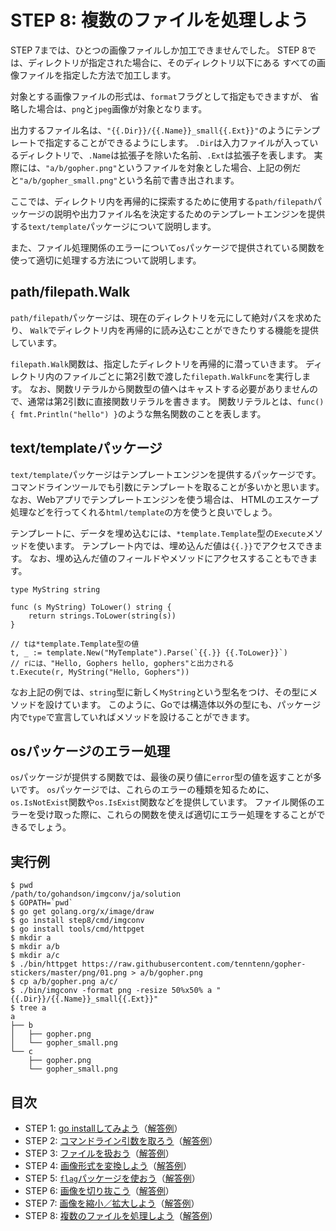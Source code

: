 # STEP 8: 複数のファイルを処理しよう

STEP 7までは、ひとつの画像ファイルしか加工できませんでした。
STEP 8では、ディレクトリが指定された場合に、そのディレクトリ以下にある
すべての画像ファイルを指定した方法で加工します。

対象とする画像ファイルの形式は、`format`フラグとして指定もできますが、
省略した場合は、`png`と`jpeg`画像が対象となります。

出力するファイル名は、`"{{.Dir}}/{{.Name}}_small{{.Ext}}"`のようにテンプレートで指定することができるようにします。
`.Dir`は入力ファイルが入っているディレクトリで、`.Name`は拡張子を除いた名前、`.Ext`は拡張子を表します。
実際には、`"a/b/gopher.png"`というファイルを対象とした場合、上記の例だと`"a/b/gopher_small.png"`という名前で書き出されます。

ここでは、ディレクトリ内を再帰的に探索するために使用する`path/filepath`パッケージの説明や出力ファイル名を決定するためのテンプレートエンジンを提供する`text/template`パッケージについて説明します。

また、ファイル処理関係のエラーについて`os`パッケージで提供されている関数を使って適切に処理する方法について説明します。

## path/filepath.Walk

`path/filepath`パッケージは、現在のディレクトリを元にして絶対パスを求めたり、
`Walk`でディレクトリ内を再帰的に読み込むことができたりする機能を提供しています。

`filepath.Walk`関数は、指定したディレクトリを再帰的に潜っていきます。
ディレクトリ内のファイルごとに第2引数で渡した`filepath.WalkFunc`を実行します。
なお、関数リテラルから関数型の値へはキャストする必要がありませんので、通常は第2引数に直接関数リテラルを書きます。
関数リテラルとは、`func() { fmt.Println("hello") }`のような無名関数のことを表します。

## text/templateパッケージ

`text/template`パッケージはテンプレートエンジンを提供するパッケージです。
コマンドラインツールでも引数にテンプレートを取ることが多いかと思います。
なお、Webアプリでテンプレートエンジンを使う場合は、
HTMLのエスケープ処理などを行ってくれる`html/template`の方を使うと良いでしょう。

テンプレートに、データを埋め込むには、`*template.Template`型の`Execute`メソッドを使います。
テンプレート内では、埋め込んだ値は`{{.}}`でアクセスできます。
なお、埋め込んだ値のフィールドやメソッドにアクセスすることもできます。

```
type MyString string

func (s MyString) ToLower() string {
    return strings.ToLower(string(s))
}

// tは*template.Template型の値
t, _ := template.New("MyTemplate").Parse(`{{.}} {{.ToLower}}`)
// rには、"Hello, Gophers hello, gophers"と出力される
t.Execute(r, MyString("Hello, Gophers"))
```

なお上記の例では、`string`型に新しく`MyString`という型名をつけ、その型にメソッドを設けています。
このように、Goでは構造体以外の型にも、パッケージ内で`type`で宣言していればメソッドを設けることができます。

## osパッケージのエラー処理

`os`パッケージが提供する関数では、最後の戻り値に`error`型の値を返すことが多いです。
`os`パッケージでは、これらのエラーの種類を知るために、`os.IsNotExist`関数や`os.IsExist`関数などを提供しています。
ファイル関係のエラーを受け取った際に、これらの関数を使えば適切にエラー処理をすることができるでしょう。

## 実行例

```
$ pwd
/path/to/gohandson/imgconv/ja/solution
$ GOPATH=`pwd`
$ go get golang.org/x/image/draw
$ go install step8/cmd/imgconv
$ go install tools/cmd/httpget
$ mkdir a
$ mkdir a/b
$ mkdir a/c
$ ./bin/httpget https://raw.githubusercontent.com/tenntenn/gopher-stickers/master/png/01.png > a/b/gopher.png
$ cp a/b/gopher.png a/c/
$ ./bin/imgconv -format png -resize 50%x50% a "{{.Dir}}/{{.Name}}_small{{.Ext}}"
$ tree a
a
├── b
│   ├── gopher.png
│   └── gopher_small.png
└── c
    ├── gopher.png
    └── gopher_small.png
```

## 目次

* STEP 1: [go installしてみよう](../../../skeleton/src/step1)（[解答例](../step1)）
* STEP 2: [コマンドライン引数を取ろう](../../../skeleton/src/step2)（[解答例](../step2)）
* STEP 3: [ファイルを扱おう](../../../skeleton/src/step3)（[解答例](../step3)）
* STEP 4: [画像形式を変換しよう](../../../skeleton/src/step4)（[解答例](../step4)）
* STEP 5: [`flag`パッケージを使おう](../../../skeleton/src/step5)（[解答例](../step5)）
* STEP 6: [画像を切り抜こう](../../../skeleton/src/step6)（[解答例](../step6)）
* STEP 7: [画像を縮小／拡大しよう](../../../skeleton/src/step7)（[解答例](../step7)）
* STEP 8: [複数のファイルを処理しよう](../../../skeleton/src/step8)（[解答例](../step8)）
